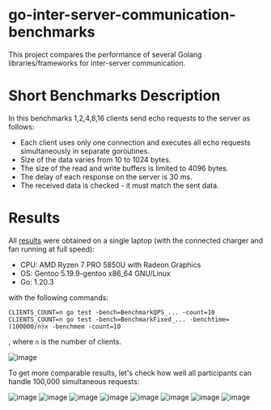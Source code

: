 # go-inter-server-communication-benchmarks
This project compares the performance of several Golang libraries/frameworks for
inter-server communication.

# Short Benchmarks Description
In this benchmarks 1,2,4,8,16 clients send echo requests to the server as
follows:
- Each client uses only one connection and executes all echo requests
  simultaneously in separate goroutines.
- Size of the data varies from 10 to 1024 bytes.
- The size of the read and write buffers is limited to 4096 bytes.
- The delay of each response on the server is 30 ms.
- The received data is checked - it must match the sent data.

# Results
All [results](result) were obtained on a single laptop (with the connected 
charger and fan running at full speed):
- CPU: AMD Ryzen 7 PRO 5850U with Radeon Graphics
- OS: Gentoo 5.19.9-gentoo x86_64 GNU/Linux
- Go: 1.20.3

with the following commands:
```
CLIENTS_COUNT=n go test -bench=BenchmarkQPS_... -count=10
CLIENTS_COUNT=n go test -bench=BenchmarkFixed_... -benchtime=(100000/n)x -benchmem -count=10
```
, where `n` is the number of clients.


![image](results/qps/img/qps.png)

To get more comparable results, let's check how well all participants can 
handle 100,000 simultaneous requests:

![image](results/fixed/img/ns.png)
![image](results/fixed/img/cop.png)
![image](results/fixed/img/max.png)
![image](results/fixed/img/med.png)
![image](results/fixed/img/min.png)
![image](results/fixed/img/p99.png)
![image](results/fixed/img/b.png)
![image](results/fixed/img/allocs.png)
